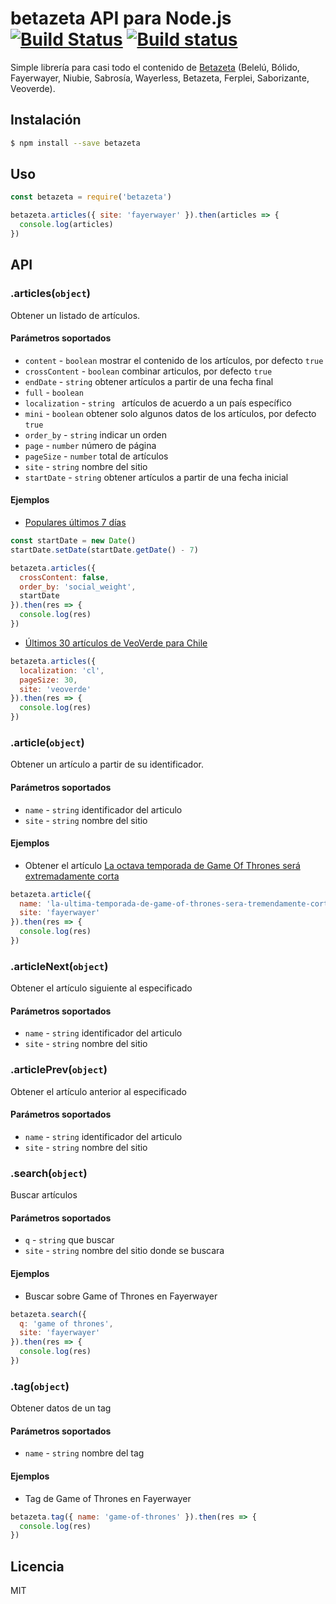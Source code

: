 # betazeta API para Node.js [![Build Status](https://travis-ci.org/jlobos/betazeta.svg?branch=master)](https://travis-ci.org/jlobos/betazeta) [![Build status](https://ci.appveyor.com/api/projects/status/3ap1yhyelal1y332?svg=true)](https://ci.appveyor.com/project/jlobos/betazeta)

Simple librería para casi todo el contenido de [Betazeta](https://www.betazeta.com/) (Belelú, Bólido, Fayerwayer, Niubie, Sabrosía, Wayerless, Betazeta, Ferplei, Saborizante, Veoverde).

## Instalación

```sh
$ npm install --save betazeta
```

## Uso

```js
const betazeta = require('betazeta')

betazeta.articles({ site: 'fayerwayer' }).then(articles => {
  console.log(articles)
})
```

## API

### .articles(`object`)

Obtener un listado de artículos.

#### Parámetros soportados

- `content` - `boolean` mostrar el contenido de los artículos, por defecto `true`
- `crossContent` - `boolean` combinar articulos, por defecto `true`
- `endDate` - `string` obtener artículos a partir de una fecha final
- `full` - `boolean`
- `localization` - `string ` artículos de acuerdo a un país específico
- `mini` - `boolean` obtener solo algunos datos de los artículos, por defecto `true`
- `order_by` - `string` indicar un orden
- `page` - `number` número de página
- `pageSize` - `number` total de artículos
- `site` - `string` nombre del sitio
- `startDate` - `string` obtener artículos a partir de una fecha inicial

#### Ejemplos

- [Populares últimos 7 días](https://www.betazeta.com/top/)

```js
const startDate = new Date()
startDate.setDate(startDate.getDate() - 7)

betazeta.articles({
  crossContent: false,
  order_by: 'social_weight',
  startDate
}).then(res => {
  console.log(res)
})
```

- [Últimos 30 artículos de VeoVerde para Chile](https://www.veoverde.com/)

```js
betazeta.articles({
  localization: 'cl',
  pageSize: 30,
  site: 'veoverde'
}).then(res => {
  console.log(res)
})
```

### .article(`object`)

Obtener un artículo a partir de su identificador.

#### Parámetros soportados

- `name` - `string` identificador del articulo
- `site` - `string` nombre del sitio

#### Ejemplos

- Obtener el artículo [La octava temporada de Game Of Thrones será extremadamente corta](https://www.fayerwayer.com/2017/03/la-ultima-temporada-de-game-of-thrones-sera-tremendamente-corta/)

```js
betazeta.article({
  name: 'la-ultima-temporada-de-game-of-thrones-sera-tremendamente-corta',
  site: 'fayerwayer'
}).then(res => {
  console.log(res)
})
```

### .articleNext(`object`)

Obtener el artículo siguiente al especificado

#### Parámetros soportados

- `name` - `string` identificador del articulo
- `site` - `string` nombre del sitio

### .articlePrev(`object`)

Obtener el artículo anterior al especificado

#### Parámetros soportados

- `name` - `string` identificador del articulo
- `site` - `string` nombre del sitio

### .search(`object`)

Buscar artículos

#### Parámetros soportados

- `q` - `string` que buscar
- `site` - `string` nombre del sitio donde se buscara

#### Ejemplos

- Buscar sobre Game of Thrones en Fayerwayer

```js
betazeta.search({
  q: 'game of thrones',
  site: 'fayerwayer'
}).then(res => {
  console.log(res)
})
```

### .tag(`object`)

Obtener datos de un tag

#### Parámetros soportados

- `name` - `string` nombre del tag

#### Ejemplos

- Tag de Game of Thrones en Fayerwayer

```js
betazeta.tag({ name: 'game-of-thrones' }).then(res => {
  console.log(res)
})
```

## Licencia

MIT
